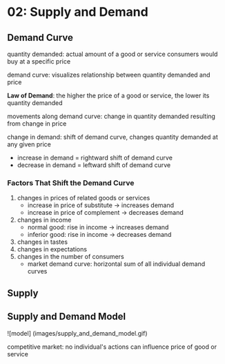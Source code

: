 # 02: Supply and Demand

## Demand Curve 

quantity demanded: actual amount of a good or service consumers would buy at a specific price 
 
demand curve: visualizes relationship between quantity demanded and price  

**Law of Demand**: the higher the price of a good or service, the lower its quantity demanded

movements along demand curve: change in quantity demanded resulting from change in price  

change in demand: shift of demand curve, changes quantity demanded at any given price
- increase in demand = rightward shift of demand curve
- decrease in demand = leftward shift of demand curve

### Factors That Shift the Demand Curve 
1. changes in prices of related goods or services  
	* increase in price of substitute -> increases demand
	* increase in price of complement -> decreases demand
2. changes in income
	* normal good: rise in income -> increases demand
	* inferior good: rise in income -> decreases demand
3. changes in tastes
4. changes in expectations
5. changes in the number of consumers
	* market demand curve: horizontal sum of all individual demand curves 

## Supply

## Supply and Demand Model

![model] (images/supply_and_demand_model.gif)

competitive market: no individual's actions can influence price of good or service

